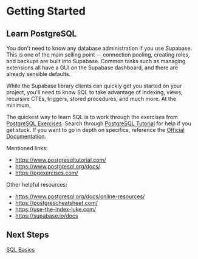 # Getting Started

## Learn PostgreSQL

You don't need to know any database administration if you use Supabase. This is one of the main selling point -- connection pooling, creating roles, and backups are built into Supabase. Common tasks such as managing extensions all have a GUI on the Supabase dashboard, and there are already sensible defaults.

While the Supabase library clients can quickly get you started on your project, you'll need to know SQL to take advantage of indexing, views, recursive CTEs, triggers, stored procedures, and much more. At the minimum,

The quickest way to learn SQL is to work through the exercises from [PostgreSQL Exercises](https://pgexercises.com/gettingstarted.html). Search through [PostgreSQL Tutorial](https://www.postgresqltutorial.com/) for help if you get stuck. If you want to go in depth on specifics, reference the [Official Documentation](https://www.postgresql.org/docs/current/).

Mentioned links:

- https://www.postgresqltutorial.com/
- https://www.postgresql.org/docs/
- https://pgexercises.com/

Other helpful resources:

- https://www.postgresql.org/docs/online-resources/
- https://postgrescheatsheet.com/
- https://use-the-index-luke.com/
- https://supabase.io/docs

## Next Steps

[SQL Basics](/docs/sql)
